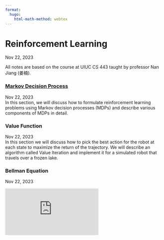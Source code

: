 ```yaml
---
format:
  hugo:
    html-math-method: webtex
---
```


<h1 class="post">
Reinforcement Learning
</h1>

<span class="meta">Nov 22, 2023</span>

All notes are based on the course at UIUC CS 443 taught by professor <a href="https://nanjiang.cs.illinois.edu/" style= "text-decoration: none;"> Nan Jiang (姜楠)</a>.

### <a href="mdp.qmd#mdp" class="hover-link">Markov Decision Process</a>

<span class="meta">Nov 22, 2023</span></br>
In this section, we will discuss how to formulate reinforcement learning problems using Markov decision processes (MDPs) and describe various components of MDPs in detail.

### Value Function

<span class="meta">Nov 22, 2023</span></br>
In this section we will discuss how to pick the best action for the robot at each state to maximize the return of the trajectory. We will describe an algorithm called Value Iteration and implement it for a simulated robot that travels over a frozen lake.

### Bellman Equation

<span class="meta">Nov 22, 2023</span>

![e = mc^2](https://latex.codecogs.com/svg.latex?e%20%3D%20mc%5E2 "e = mc^2")
